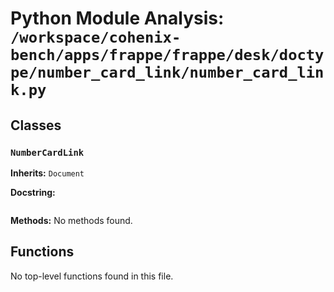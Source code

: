 # Python Module Analysis: `/workspace/cohenix-bench/apps/frappe/frappe/desk/doctype/number_card_link/number_card_link.py`

## Classes

### `NumberCardLink`
**Inherits:** `Document`


**Docstring:**
```

```

**Methods:**
No methods found.




## Functions

No top-level functions found in this file.
